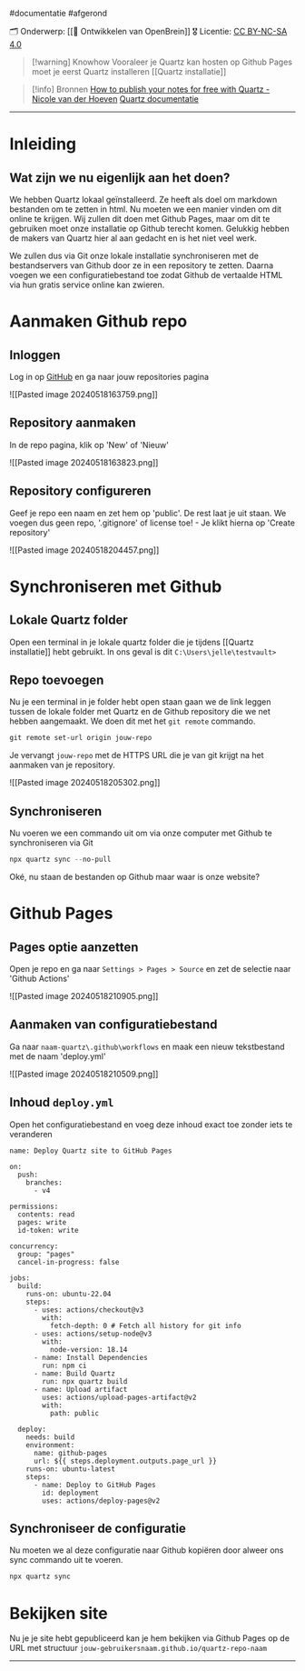 #documentatie   #afgerond
 
🗂️ Onderwerp:  [[🧠 Ontwikkelen van OpenBrein]]
🎖️ Licentie: [CC BY-NC-SA 4.0](https://creativecommons.org/licenses/by-nc-sa/4.0/)


>[!warning] Knowhow
> Vooraleer je Quartz kan hosten op Github Pages moet je eerst Quartz installeren
> [[Quartz installatie]]

>[!info] Bronnen
>[How to publish your notes for free with Quartz - Nicole van der Hoeven](https://youtu.be/6s6DT1yN4dw)
>[Quartz documentatie](https://quartz.jzhao.xyz/)

---
# Inleiding
## Wat zijn we nu eigenlijk aan het doen?
We hebben Quartz lokaal geïnstalleerd. Ze heeft als doel om markdown bestanden om te zetten in html. Nu moeten we een manier vinden om dit online te krijgen. Wij zullen dit doen met Github Pages, maar om dit te gebruiken moet onze installatie op Github terecht komen. Gelukkig hebben de makers van Quartz hier al aan gedacht en is het niet veel werk.

We zullen dus via Git onze lokale installatie synchroniseren met de bestandservers van Github door ze in een repository te zetten. Daarna voegen we een configuratiebestand toe zodat Github de vertaalde HTML via hun gratis service online kan zwieren. 
# Aanmaken Github repo
## Inloggen
Log in op [GitHub](https://www.github.com) en ga naar jouw repositories pagina

![[Pasted image 20240518163759.png]]

## Repository aanmaken
In de repo pagina, klik op 'New' of 'Nieuw'

![[Pasted image 20240518163823.png]]
## Repository configureren
Geef je repo een naam en zet hem op 'public'. De rest laat je uit staan. We voegen dus geen repo, '.gitignore' of license toe! - Je klikt hierna op 'Create repository'

![[Pasted image 20240518204457.png]]
# Synchroniseren met Github
## Lokale Quartz folder 
Open een terminal in je lokale quartz folder die je tijdens [[Quartz installatie]] hebt gebruikt. In ons geval is dit `C:\Users\jelle\testvault>`

## Repo toevoegen
Nu je een terminal in je folder hebt open staan gaan we de link leggen tussen de lokale folder met Quartz en de Github repository die we net hebben aangemaakt. We doen dit met het `git remote` commando.
``` PowerShell
git remote set-url origin jouw-repo
```

Je vervangt `jouw-repo` met de HTTPS URL die je van git krijgt na het aanmaken van je repository.

![[Pasted image 20240518205302.png]]

## Synchroniseren
Nu voeren we een commando uit om via onze computer met Github te synchroniseren via Git

``` PowerShell
npx quartz sync --no-pull
```

Oké, nu staan de bestanden op Github maar waar is onze website?

# Github Pages
## Pages optie aanzetten
Open je repo en ga naar `Settings > Pages > Source` en zet de selectie naar 'Github Actions'

![[Pasted image 20240518210905.png]]

## Aanmaken van configuratiebestand
Ga naar `naam-quartz\.github\workflows` en maak een nieuw tekstbestand met de naam 'deploy.yml'

![[Pasted image 20240518210509.png]]

## Inhoud `deploy.yml`
Open het configuratiebestand en voeg deze inhoud exact toe zonder iets te veranderen

``` YML
name: Deploy Quartz site to GitHub Pages
 
on:
  push:
    branches:
      - v4
 
permissions:
  contents: read
  pages: write
  id-token: write
 
concurrency:
  group: "pages"
  cancel-in-progress: false
 
jobs:
  build:
    runs-on: ubuntu-22.04
    steps:
      - uses: actions/checkout@v3
        with:
          fetch-depth: 0 # Fetch all history for git info
      - uses: actions/setup-node@v3
        with:
          node-version: 18.14
      - name: Install Dependencies
        run: npm ci
      - name: Build Quartz
        run: npx quartz build
      - name: Upload artifact
        uses: actions/upload-pages-artifact@v2
        with:
          path: public
 
  deploy:
    needs: build
    environment:
      name: github-pages
      url: ${{ steps.deployment.outputs.page_url }}
    runs-on: ubuntu-latest
    steps:
      - name: Deploy to GitHub Pages
        id: deployment
        uses: actions/deploy-pages@v2
```

## Synchroniseer de configuratie
Nu moeten we al deze configuratie naar Github kopiëren door alweer ons sync commando uit te voeren.

``` Powershell
npx quartz sync 
```

# Bekijken site
Nu je je site hebt gepubliceerd kan je hem bekijken via Github Pages op de URL met structuur `jouw-gebruikersnaam.github.io/quartz-repo-naam`

---

